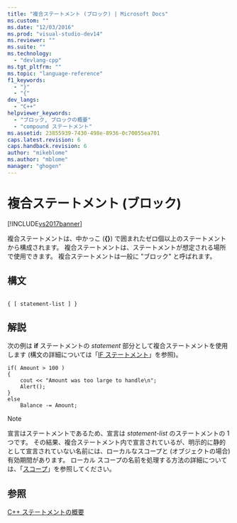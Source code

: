 ```yaml
---
title: "複合ステートメント (ブロック) | Microsoft Docs"
ms.custom: ""
ms.date: "12/03/2016"
ms.prod: "visual-studio-dev14"
ms.reviewer: ""
ms.suite: ""
ms.technology: 
  - "devlang-cpp"
ms.tgt_pltfrm: ""
ms.topic: "language-reference"
f1_keywords: 
  - "}"
  - "{"
dev_langs: 
  - "C++"
helpviewer_keywords: 
  - "ブロック, ブロックの概要"
  - "compound ステートメント"
ms.assetid: 23855939-7430-498e-8936-0c70055ea701
caps.latest.revision: 6
caps.handback.revision: 6
author: "mikeblome"
ms.author: "mblome"
manager: "ghogen"
---
```

# 複合ステートメント (ブロック)
[!INCLUDE[vs2017banner](../assembler/inline/includes/vs2017banner.md)]

複合ステートメントは、中かっこ \(**{}**\) で囲まれたゼロ個以上のステートメントから構成されます。  複合ステートメントは、ステートメントが想定される場所で使用できます。  複合ステートメントは一般に "ブロック" と呼ばれます。  
  
## 構文  
  
```  
  
{ [ statement-list ] }  
```  
  
## 解説  
 次の例は **if** ステートメントの *statement* 部分として複合ステートメントを使用します \(構文の詳細については「[IF ステートメント](../cpp/if-else-statement-cpp.md)」を参照\)。  
  
```  
if( Amount > 100 )  
{  
    cout << "Amount was too large to handle\n";  
    Alert();  
}  
else  
    Balance -= Amount;  
```  
  
> [!NOTE]
>  宣言はステートメントであるため、宣言は *statement\-list* のステートメントの 1 つです。  その結果、複合ステートメント内で宣言されているが、明示的に静的として宣言されていない名前には、ローカルなスコープと \(オブジェクトの場合\) 有効期間があります。  ローカル スコープの名前を処理する方法の詳細については、「[スコープ](../cpp/scope-visual-cpp.md)」を参照してください。  
  
## 参照  
 [C\+\+ ステートメントの概要](../cpp/overview-of-cpp-statements.md)